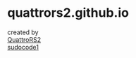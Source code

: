 # quattrors2.github.io
created by <br />
<a href="https://github.com/QuattroRS2">QuattroRS2</a> <br />
<a href="https://github.com/sudocode1">sudocode1</a>
